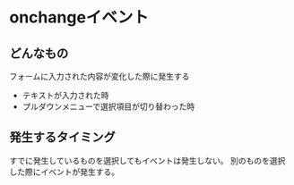# onchangeイベント

## どんなもの
フォームに入力された内容が変化した際に発生する
- テキストが入力された時
- プルダウンメニューで選択項目が切り替わった時

## 発生するタイミング
すでに発生しているものを選択してもイベントは発生しない。
別のものを選択した際にイベントが発生する。